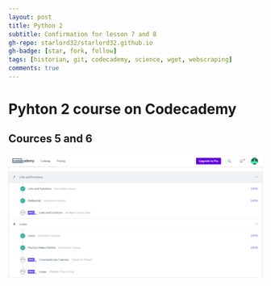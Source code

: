 ```yaml
---
layout: post
title: Python 2
subtitle: Confirmation for lesson 7 and 8
gh-repo: starlord32/starlord32.github.io
gh-badge: [star, fork, follow]
tags: [historian, git, codecademy, science, wget, webscraping]
comments: true
---
```


# Pyhton 2 course on Codecademy

## Cources 5 and 6

![Python 7 and 8](/img/python2-7_8.PNG)
